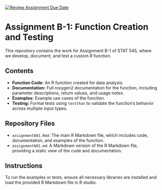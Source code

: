 [![Review Assignment Due Date](https://classroom.github.com/assets/deadline-readme-button-22041afd0340ce965d47ae6ef1cefeee28c7c493a6346c4f15d667ab976d596c.svg)](https://classroom.github.com/a/s4oIzs8K)

# Assignment B-1: Function Creation and Testing
This repository contains the work for Assignment B-1 of STAT 545, where we develop, document, and test a custom R function.

## Contents
- **Function Code:** An R function created for data analysis.
- **Documentation:** Full roxygen2 documentation for the function, including parameter descriptions, return values, and usage notes.
- **Examples:** Example use cases of the function.
- **Testing:** Formal tests using `testthat` to validate the function’s behavior across multiple input types.

## Repository Files
- `assignmentb01.Rmd`: The main R Markdown file, which includes code, documentation, and examples of the function.
- `assignmentb01.md`: A Markdown version of the R Markdown file, providing a static view of the code and documentation.

## Instructions
To run the examples or tests, ensure all necessary libraries are installed and load the provided R Markdown file in R studio.
